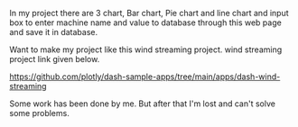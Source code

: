 In my project there are 3 chart, Bar chart, Pie chart and line chart and input box to enter machine name and value to database through this web page and save it in database.

Want to make my project like this wind streaming project. wind streaming project link given below.

https://github.com/plotly/dash-sample-apps/tree/main/apps/dash-wind-streaming


Some work has been done by me. But after that I'm lost and can't solve some problems.

